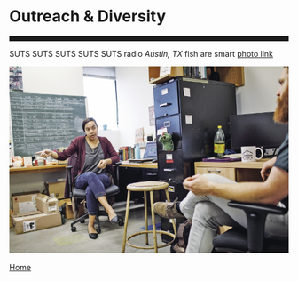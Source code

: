 <body>
		
<div class="container">
<div class="blurb">
<h1>Outreach & Diversity</h1>
<hr style="height:9px;color:#84949B">
<p>SUTS SUTS SUTS SUTS SUTS radio <em>Austin, TX</em> fish are smart <a href="/about"> photo link</a></p>
	
<img src="/images/chronicle1.jpg">


<a href="../">Home</a>
